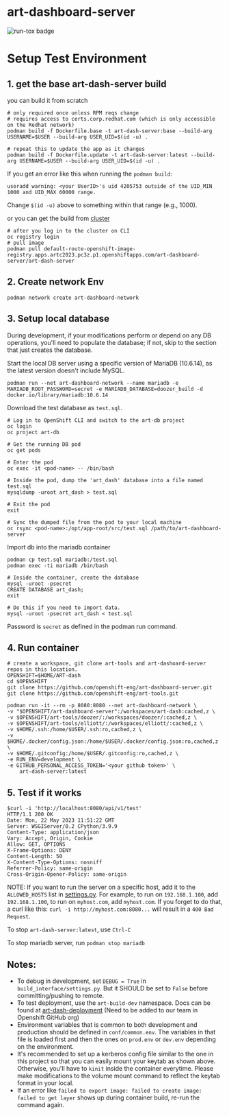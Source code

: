 # art-dashboard-server

![run-tox badge](https://github.com/openshift-eng/art-dashboard-server/actions/workflows/run_tox.yml/badge.svg)

# Setup Test Environment

## 1. get the base art-dash-server build


you can build it from scratch
```
# only required once unless RPM reqs change
# requires access to certs.corp.redhat.com (which is only accessible on the Redhat network)
podman build -f Dockerfile.base -t art-dash-server:base --build-arg USERNAME=$USER --build-arg USER_UID=$(id -u) .

# repeat this to update the app as it changes
podman build -f Dockerfile.update -t art-dash-server:latest --build-arg USERNAME=$USER --build-arg USER_UID=$(id -u) .
```

If you get an error like this when running the `podman build`:

```
useradd warning: <your UserID>'s uid 4205753 outside of the UID_MIN 1000 and UID_MAX 60000 range.
```

Change `$(id -u)` above to something within that range (e.g., 1000).

or you can get the build from [cluster](https://console-openshift-console.apps.artc2023.pc3z.p1.openshiftapps.com/k8s/ns/art-dashboard-server/imagestreams/art-dash-server)
```
# after you log in to the cluster on CLI
oc registry login
# pull image
podman pull default-route-openshift-image-registry.apps.artc2023.pc3z.p1.openshiftapps.com/art-dashboard-server/art-dash-server
```

## 2. Create network Env
```
podman network create art-dashboard-network
```

## 3. Setup local database

During development, if your modifications perform or depend on any DB operations, you'll need to
populate the database; if not, skip to the section that just creates the database.

Start the local DB server using a specific version of MariaDB (10.6.14), as the latest version doesn't include MySQL.
```
podman run --net art-dashboard-network --name mariadb -e MARIADB_ROOT_PASSWORD=secret -e MARIADB_DATABASE=doozer_build -d docker.io/library/mariadb:10.6.14
```

Download the test database as `test.sql`. 
```
# Log in to OpenShift CLI and switch to the art-db project
oc login
oc project art-db

# Get the running DB pod
oc get pods

# Enter the pod
oc exec -it <pod-name> -- /bin/bash

# Inside the pod, dump the 'art_dash' database into a file named test.sql
mysqldump -uroot art_dash > test.sql

# Exit the pod
exit

# Sync the dumped file from the pod to your local machine
oc rsync <pod-name>:/opt/app-root/src/test.sql /path/to/art-dashboard-server
```

Import db into the mariadb container
```
podman cp test.sql mariadb:/test.sql
podman exec -ti mariadb /bin/bash

# Inside the container, create the database
mysql -uroot -psecret
CREATE DATABASE art_dash;
exit

# Do this if you need to import data.
mysql -uroot -psecret art_dash < test.sql
```
Password is `secret` as defined in the podman run command.


## 4. Run container

```
# create a workspace, git clone art-tools and art-dashoard-server  repos in this location.
OPENSHIFT=$HOME/ART-dash
cd $OPENSHIFT
git clone https://github.com/openshift-eng/art-dashboard-server.git
git clone https://github.com/openshift-eng/art-tools.git

podman run -it --rm -p 8080:8080 --net art-dashboard-network \
-v "$OPENSHIFT/art-dashboard-server":/workspaces/art-dash:cached,z \
-v $OPENSHIFT/art-tools/doozer/:/workspaces/doozer/:cached,z \
-v $OPENSHIFT/art-tools/elliott/:/workspaces/elliott/:cached,z \
-v $HOME/.ssh:/home/$USER/.ssh:ro,cached,z \
-v $HOME/.docker/config.json:/home/$USER/.docker/config.json:ro,cached,z \
-v $HOME/.gitconfig:/home/$USER/.gitconfig:ro,cached,z \
-e RUN_ENV=development \
-e GITHUB_PERSONAL_ACCESS_TOKEN='<your github token>' \
    art-dash-server:latest
```

## 5. Test if it works
```
$curl -i 'http://localhost:8080/api/v1/test'
HTTP/1.1 200 OK
Date: Mon, 22 May 2023 11:51:22 GMT
Server: WSGIServer/0.2 CPython/3.9.9
Content-Type: application/json
Vary: Accept, Origin, Cookie
Allow: GET, OPTIONS
X-Frame-Options: DENY
Content-Length: 50
X-Content-Type-Options: nosniff
Referrer-Policy: same-origin
Cross-Origin-Opener-Policy: same-origin

```

NOTE: If you want to run the server on a specific host, add it to the `ALLOWED_HOSTS` list in [settings.py](https://github.com/openshift-eng/art-dashboard-server/blob/00e65d2dfd13207ead5fa856a66aff164febf077/build_interface/settings.py#L101). For example, to run on `192.168.1.100`, add `192.168.1.100`, to run on `myhost.com`, add `myhost.com`. If you forget to do that, a curl like this: `curl -i http://myhost.com:8080...` will result in a `400 Bad Request`.

To stop `art-dash-server:latest`, use `Ctrl-C`

To stop mariadb server, run `podman stop mariadb`


## Notes:

- To debug in development, set `DEBUG = True` in `build_interface/settings.py`. But it SHOULD be set to `False` before committing/pushing to remote.
- To test deployment, use the `art-build-dev` namespace. Docs can be found at [art-dash-deployment](https://github.com/openshift-eng/art-config/tree/main/clusters/psi-ocp4/aos-art-web) (Need to be added to our team in Openshift GitHub org)
- Environment variables that is common to both development and production should be defined in `conf/common.env`. The variables in that file is loaded first and then the ones on `prod.env` or `dev.env` depending on the environment.
- It's recommended to set up a kerberos config file similar to the one in this project so that you can easily mount your keytab as shown above. Otherwise, you'll have to `kinit` inside the container everytime. Please make modifications to the volume mount command to reflect the keytab format in your local.
- If an error like `failed to export image: failed to create image: failed to get layer` shows up during container build, re-run the command again.
